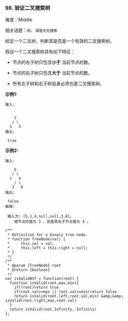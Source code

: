### 98. 验证二叉搜索树

难度：Middle

相关话题：`树`、`深度优先搜索`

给定一个二叉树，判断其是否是一个有效的二叉搜索树。



假设一个二叉搜索树具有如下特征：




* 节点的左子树只包含**小于** 当前节点的数。

* 节点的右子树只包含**大于** 当前节点的数。

* 所有左子树和右子树自身必须也是二叉搜索树。





**示例1:** 



```
输入:


    2
   / \
  1   3
输出:

 true
```


**示例2:** 



```
输入:

    5
   / \
  1   4
    / \
   3   6
输出:

 false
解释:

 输入为: [5,1,4,null,null,3,6]。
    根节点的值为 5 ，但是其右子节点值为 4 。
```

```
/**
 * Definition for a binary tree node.
 * function TreeNode(val) {
 *     this.val = val;
 *     this.left = this.right = null;
 * }
 */
/**
 * @param {TreeNode} root
 * @return {boolean}
 */
var isValidBST = function(root) {
  function isValid(root,max,min){
    if(!root)return true
    if(root.val>=max || root.val<=min)return false
    return isValid(root.left,root.val,min) &amp;&amp; isValid(root.right,max,root.val)
  }
  return isValid(root,Infinity,-Infinity)
};
```

